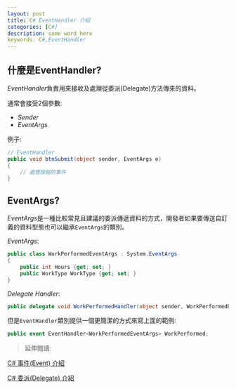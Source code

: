 ```yaml
---
layout: post
title: C# EventHandler 介紹   
categories: [C#]
description: some word here
keywords: C#,EventHandler
---
```


## 什麼是EventHandler?
*EventHandler*負責用來接收及處理從委派(Delegate)方法傳來的資料。

通常會接受2個參數:
* *Sender*
* *EventArgs*

例子:
```csharp
// EventHandler
public void btnSubmit(object sender, EventArgs e)
{
    // 處理按鈕的事件
}
```

## EventArgs?
*EventArgs*是一種比較常見且建議的委派傳遞資料的方式，開發者如果要傳送自訂義的資料型態也可以繼承`EventArgs`的類別。

*EventArgs*:
```csharp
public class WorkPerformedEventArgs : System.EventArgs
{
    public int Hours {get; set; }
    public WorkType WorkType {get; set; }
}
```

*Delegate Handler*:
```csharp
public delegate void WorkPerformedHandler(object sender, WorkPerformedEventArgs e);
```

但是`EventHandler`類別提供一個更簡潔的方式來寫上面的範例:
```csharp
public event EventHandler<WorkPerformedEventArgs> WorkPerformed;
```


>延伸閱讀: 

[C# 事件(Event) 介紹](https://ryanchen34057.github.io/2019/10/12/eventIntro/)<br>
        
[C# 委派(Delegate) 介紹](https://ryanchen34057.github.io/2019/10/12/delegateIntro/)